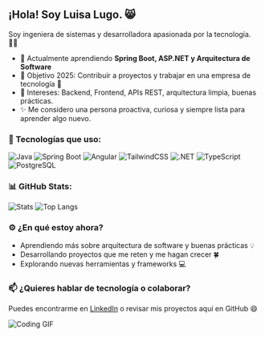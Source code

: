 ## ¡Hola! Soy Luisa Lugo. 😸

Soy ingeniera de sistemas y desarrolladora apasionada por la tecnología. 👩‍💻

- 🌱 Actualmente aprendiendo **Spring Boot, ASP.NET y Arquitectura de Software**
- 🎯 Objetivo 2025: Contribuir a proyectos y trabajar en una empresa de tecnología 🚀
- 🧠 Intereses: Backend, Frontend, APIs REST, arquitectura limpia, buenas prácticas. 
- ✨ Me considero una persona proactiva, curiosa y siempre lista para aprender algo nuevo.


### 🚀 Tecnologías que uso:

![Java](https://img.shields.io/badge/Java-ED8B00?style=for-the-badge&logo=java&logoColor=white)
![Spring Boot](https://img.shields.io/badge/Spring%20Boot-6DB33F?style=for-the-badge&logo=spring-boot&logoColor=white)
![Angular](https://img.shields.io/badge/Angular-DD0031?style=for-the-badge&logo=angular&logoColor=white)
![TailwindCSS](https://img.shields.io/badge/Tailwind-38B2AC?style=for-the-badge&logo=tailwind-css&logoColor=white)
![.NET](https://img.shields.io/badge/.NET-512BD4?style=for-the-badge&logo=dotnet&logoColor=white)
![TypeScript](https://img.shields.io/badge/TypeScript-3178C6?style=for-the-badge&logo=typescript&logoColor=white)
![PostgreSQL](https://img.shields.io/badge/SQL-336791?style=for-the-badge&logo=postgresql&logoColor=white)

### 📊 GitHub Stats:

![Stats](https://github-readme-stats.vercel.app/api?username=lmlugof&show_icons=true&theme=tokyonight)
![Top Langs](https://github-readme-stats.vercel.app/api/top-langs/?username=lmlugof&layout=compact&theme=tokyonight)

### ⚙️ ¿En qué estoy ahora?

- Aprendiendo más sobre arquitectura de software y buenas prácticas 💡
- Desarrollando proyectos que me reten y me hagan crecer 🍀
- Explorando nuevas herramientas y frameworks 💻

### 📫 ¿Quieres hablar de tecnología o colaborar?

Puedes encontrarme en [LinkedIn](https://linkedin.com/in/lmlugof) o revisar mis proyectos aquí en GitHub 😄

![Coding GIF]([https://media.giphy.com/media/qgQUggAC3Pfv687qPC/giphy.gif](https://media2.giphy.com/media/v1.Y2lkPTc5MGI3NjExcjBtdXAzYWo1YXVlZm9yZ3hxaXg2OXJpbDZ4NWVmdzZyaWFtbGV4aiZlcD12MV9pbnRlcm5hbF9naWZfYnlfaWQmY3Q9Zw/VekcnHOwOI5So/giphy.gif))
